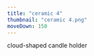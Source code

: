 ```yaml
---
title: "ceramic 4"
thumbnail: "ceramic 4.png"
moveDown: 150
---
```

cloud-shaped candle holder
